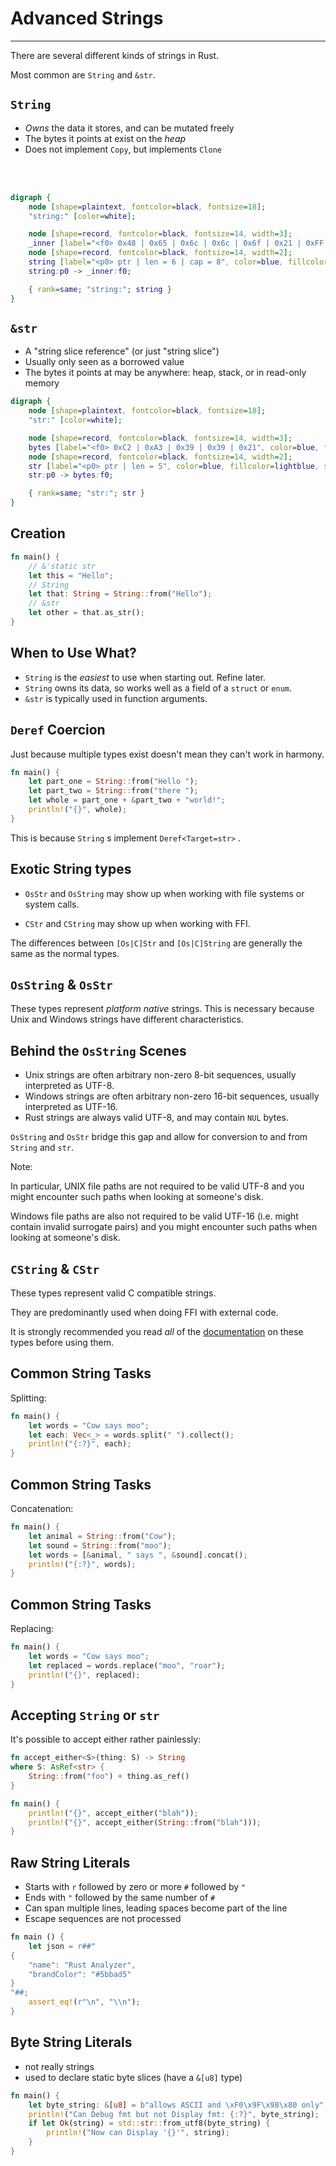 # Advanced Strings

---

There are several different kinds of strings in Rust.

Most common are `String` and `&str`.

## `String`

-   *Owns* the data it stores, and can be mutated freely
-   The bytes it points at exist on the *heap*
-   Does not implement `Copy`, but implements `Clone`

<br>
<br>

```dot process
digraph {
    node [shape=plaintext, fontcolor=black, fontsize=18];
    "string:" [color=white];

    node [shape=record, fontcolor=black, fontsize=14, width=3];
    _inner [label="<f0> 0x48 | 0x65 | 0x6c | 0x6c | 0x6f | 0x21 | 0xFF | 0xFF", color=blue, fillcolor=lightgreen, style=filled];
    node [shape=record, fontcolor=black, fontsize=14, width=2];
    string [label="<p0> ptr | len = 6 | cap = 8", color=blue, fillcolor=lightblue, style=filled];
    string:p0 -> _inner:f0;

    { rank=same; "string:"; string }
}
```

## `&str`

-   A "string slice reference" (or just "string slice")
-   Usually only seen as a borrowed value
-   The bytes it points at may be anywhere: heap, stack, or in read-only memory

```dot process
digraph {
    node [shape=plaintext, fontcolor=black, fontsize=18];
    "str:" [color=white];

    node [shape=record, fontcolor=black, fontsize=14, width=3];
    bytes [label="<f0> 0xC2 | 0xA3 | 0x39 | 0x39 | 0x21", color=blue, fillcolor=lightblue, style=filled];
    node [shape=record, fontcolor=black, fontsize=14, width=2];
    str [label="<p0> ptr | len = 5", color=blue, fillcolor=lightblue, style=filled];
    str:p0 -> bytes:f0;

    { rank=same; "str:"; str }
}
```

## Creation

```rust []
fn main() {
    // &'static str
    let this = "Hello";
    // String
    let that: String = String::from("Hello");
    // &str
    let other = that.as_str();
}
```

## When to Use What?

-   `String` is the *easiest* to use when starting out. Refine later.
-   `String` owns its data, so works well as a field of a `struct` or `enum`.
-   `&str` is typically used in function arguments.

## `Deref` Coercion

Just because multiple types exist doesn't mean they can't work in harmony.

```rust []
fn main() {
    let part_one = String::from("Hello ");
    let part_two = String::from("there ");
    let whole = part_one + &part_two + "world!";
    println!("{}", whole);
}
```

This is because `String` s implement `Deref<Target=str>` .

## Exotic String types

-   `OsStr` and `OsString` may show up when working with file systems or system calls.

-   `CStr` and `CString` may show up when working with FFI.

The differences between `[Os|C]Str` and `[Os|C]String` are generally the same as the normal types.

## `OsString` & `OsStr`

These types represent *platform native* strings. This is necessary because Unix and Windows strings have different characteristics.

## Behind the `OsString` Scenes

-   Unix strings are often arbitrary non-zero 8-bit sequences, usually interpreted as UTF-8.
-   Windows strings are often arbitrary non-zero 16-bit sequences, usually interpreted as UTF-16.
-   Rust strings are always valid UTF-8, and may contain `NUL` bytes.

`OsString` and `OsStr` bridge this gap and allow for conversion to and from `String` and `str`.

Note:

In particular, UNIX file paths are not required to be valid UTF-8 and you might encounter such paths when looking at someone's disk.

Windows file paths are also not required to be valid UTF-16 (i.e. might contain invalid surrogate pairs) and you might encounter such paths when looking at someone's disk.

## `CString` & `CStr`

These types represent valid C compatible strings.

They are predominantly used when doing FFI with external code.

It is strongly recommended you read *all* of the [documentation](https://doc.rust-lang.org/std/ffi/index.html) on these types before using them.

## Common String Tasks

Splitting:

```rust []
fn main() {
    let words = "Cow says moo";
    let each: Vec<_> = words.split(" ").collect();
    println!("{:?}", each);
}
```

## Common String Tasks

Concatenation:

```rust []
fn main() {
    let animal = String::from("Cow");
    let sound = String::from("moo");
    let words = [&animal, " says ", &sound].concat();
    println!("{:?}", words);
}
```

## Common String Tasks

Replacing:

```rust []
fn main() {
    let words = "Cow says moo";
    let replaced = words.replace("moo", "roar");
    println!("{}", replaced);
}
```

## Accepting `String` or `str`

It's possible to accept either rather painlessly:

```rust []
fn accept_either<S>(thing: S) -> String
where S: AsRef<str> {
    String::from("foo") + thing.as_ref()
}

fn main() {
    println!("{}", accept_either("blah"));
    println!("{}", accept_either(String::from("blah")));
}
```

## Raw String Literals

-   Starts with `r` followed by zero or more `#` followed by `"`
-   Ends with `"` followed by the same number of `#`
-   Can span multiple lines, leading spaces become part of the line
-   Escape sequences are not processed

```rust []
fn main () {
    let json = r##"
{
    "name": "Rust Analyzer",
    "brandColor": "#5bbad5"
}
"##;
    assert_eq!(r"\n", "\\n");
}
```

## Byte String Literals

* not really strings
* used to declare static byte slices (have a `&[u8]` type)

```rust []
fn main() {
    let byte_string: &[u8] = b"allows ASCII and \xF0\x9F\x98\x80 only";
    println!("Can Debug fmt but not Display fmt: {:?}", byte_string);
    if let Ok(string) = std::str::from_utf8(byte_string) {
        println!("Now can Display '{}'", string);
    }
}
```
